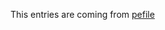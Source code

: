 This entries are coming from [pefile](https://github.com/erocarrera/pefile/tree/09264be6f731bf8578aee8638cc4046154e03abf/ordlookup)
